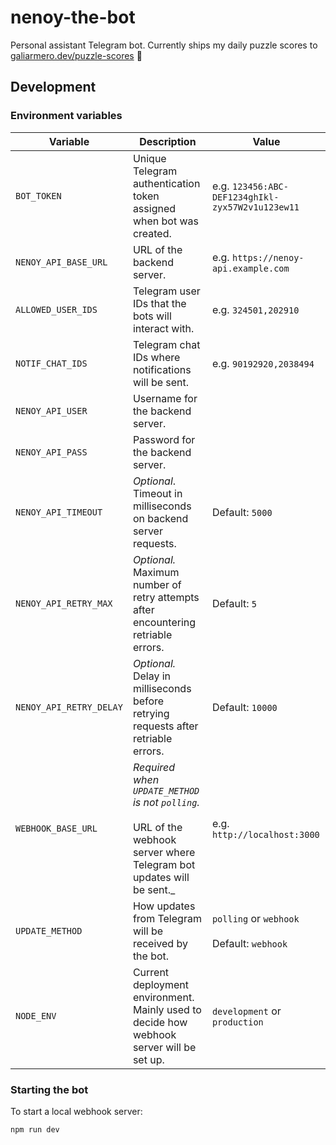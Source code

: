 # nenoy-the-bot
Personal assistant Telegram bot. Currently ships my daily puzzle scores to [galiarmero.dev/puzzle-scores](https://galiarmero.dev/puzzle-scores) 🚀

## Development


### Environment variables

| Variable                | Description                                                                                                                    | Value                                              |
|-------------------------|--------------------------------------------------------------------------------------------------------------------------------|----------------------------------------------------|
| `BOT_TOKEN`             | Unique Telegram authentication token assigned when bot was created.                                                            | e.g. `123456:ABC-DEF1234ghIkl-zyx57W2v1u123ew11`   |
| `NENOY_API_BASE_URL`    | URL of the backend server.                                                                                                     | e.g. `https://nenoy-api.example.com`               |
| `ALLOWED_USER_IDS`      | Telegram user IDs that the bots will interact with.                                                                            | e.g. `324501,202910`                               |
| `NOTIF_CHAT_IDS`        | Telegram chat IDs where notifications will be sent.                                                                            | e.g. `90192920,2038494`                            |
| `NENOY_API_USER`        | Username for the backend server.                                                                                               |                                                    |
| `NENOY_API_PASS`        | Password for the backend server.                                                                                               |                                                    |
| `NENOY_API_TIMEOUT`     | _Optional_. Timeout in milliseconds on backend server requests.                                                                | Default: `5000`                                    |
| `NENOY_API_RETRY_MAX`   | _Optional._ Maximum number of retry attempts after encountering retriable errors.                                              | Default: `5`                                       |
| `NENOY_API_RETRY_DELAY` | _Optional._ Delay in milliseconds before retrying requests after retriable errors.                                             | Default: `10000`                                   |
| `WEBHOOK_BASE_URL`      | _Required when `UPDATE_METHOD` is not `polling`._ <br><br> URL of the webhook server where Telegram bot updates will be sent._ | e.g. `http://localhost:3000`                       |
| `UPDATE_METHOD`         | How updates from Telegram will be received by the bot.                                                                         | `polling` or `webhook` <br><br> Default: `webhook` |
| `NODE_ENV`              | Current deployment environment. Mainly used to decide how webhook server will be set up.                                       | `development` or `production`                      |

### Starting the bot

To start a local webhook server:

```sh
npm run dev
```